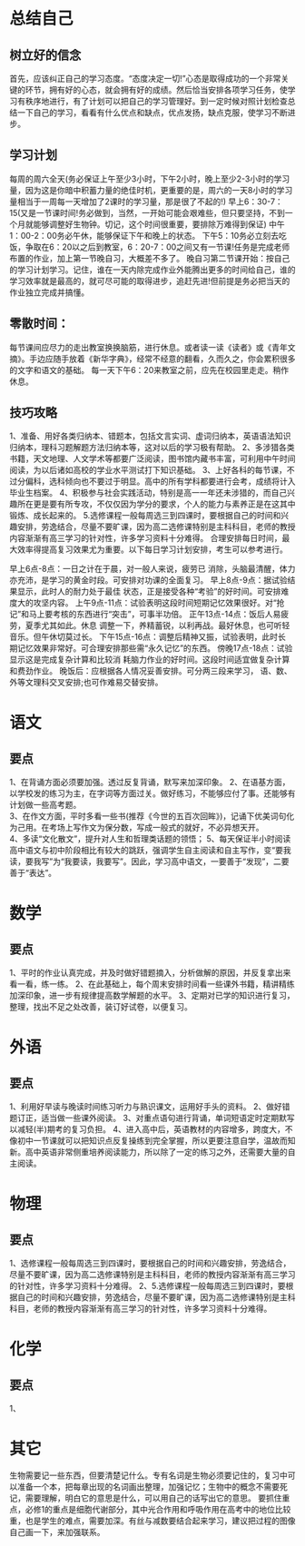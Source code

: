 # 总结自己
   ## 树立好的信念
   首先，应该纠正自己的学习态度。“态度决定一切!”心态是取得成功的一个非常关键的环节，拥有好的心态，就会拥有好的成绩。然后恰当安排各项学习任务，使学习有秩序地进行，有了计划可以把自己的学习管理好。到一定时候对照计划检查总结一下自己的学习，看看有什么优点和缺点，优点发扬，缺点克服，使学习不断进步。
   
   ## 学习计划
   每周的周六全天(务必保证上午至少3小时，下午2小时，晚上至少2-3小时的学习量，因为这是你暗中积蓄力量的绝佳时机，更重要的是，周六的一天8小时的学习量相当于一周每一天增加了2课时的学习量，那是很了不起的!)
   早上6：30-7：15(又是一节课时间!务必做到，当然，一开始可能会艰难些，但只要坚持，不到一个月就能够调整好生物钟。切记，这个时间很重要，要排除万难得到保证)
   中午1：00-2：00务必午休，能够保证下午和晚上的状态。
   下午5：10务必立刻去吃饭，争取在6：20以之后到教室，6：20-7：00之间又有一节课!任务是完成老师布置的作业，加上第一节晚自习，大概差不多了。
   晚自习第二节课开始：按自己的学习计划学习。记住，谁在一天内除完成作业外能腾出更多的时间给自己，谁的学习效率就是最高的，就可尽可能的取得进步，追赶先进!但前提是务必把当天的作业独立完成并搞懂。
   ## 零散时间：
   每节课间应尽力的走出教室换换脑筋，进行休息。或者读一读《读者》或《青年文摘》。手边应随手放着《新华字典》，经常不经意的翻看，久而久之，你会累积很多的文字和语文的基础。
   每一天下午6：20来教室之前，应先在校园里走走。稍作休息。
   ## 技巧攻略
   1、准备、用好各类归纳本、错题本，包括文言实词、虚词归纳本，英语语法知识归纳本，理科习题解题方法归纳本等，这对以后的学习极有帮助。
   2、多涉猎各类书籍，天文地理、人文学术等都要广泛阅读，图书馆内藏书丰富，可利用中午时间阅读，为以后诸如高校的学业水平测试打下知识基础。
   3、上好各科的每节课，不过分偏科，选科倾向也不要过于明显。高中的所有学科都要进行会考，成绩将计入毕业生档案。
   4、积极参与社会实践活动，特别是高一一年还未涉猎的，而自己兴趣所在更是要有所专攻，不仅仅因为学分的要求，个人的能力与素养正是在这其中锻炼、成长起来的。
   5.选修课程一般每周选三到四课时，要根据自己的时间和兴趣安排，劳逸结合，尽量不要旷课，因为高二选修课特别是主科科目，老师的教授内容渐渐有高三学习的针对性，许多学习资料十分难得。
   合理安排每日时间，最大效率得提高复习效果尤为重要。以下每日学习计划安排，考生可以参考进行。

早上6点-8点：一日之计在于晨，对一般人来说，疲劳已 消除，头脑最清醒，体力亦充沛，是学习的黄金时段。可安排对功课的全面复习。 
早上8点-9点：据试验结果显示，此时人的耐力处于最佳 状态，正是接受各种“考验”的好时间。可安排难度大的攻坚内容。 
上午9点-11点：试验表明这段时间短期记忆效果很好。对“抢记”和马上要考核的东西进行“突击”，可事半功倍。 
正午13点-14点：饭后人易疲劳，夏季尤其如此。休息 调整一下，养精蓄锐，以利再战。最好休息，也可听轻音乐。但午休切莫过长。 
下午15点-16点：调整后精神又振，试验表明，此时长 期记忆效果非常好。可合理安排那些需“永久记忆”的东西。 
傍晚17点-18点：试验显示这是完成复杂计算和比较消 耗脑力作业的好时间。这段时间适宜做复杂计算和费劲作业。 
晚饭后：应根据各人情况妥善安排。可分两三段来学习， 语、数、外等文理科交叉安排;也可作难易交替安排。 
   
# 语文
 ## 要点
   1、在背诵方面必须要加强。透过反复背诵，默写来加深印象。
   2、在语基方面，以学校发的练习为主，在字词等方面过关。做好练习，不能够应付了事。还能够有计划做一些高考题。  
   3、在作文方面，平时多看一些书(推荐《今世的五百次回眸》)，记诵下优美词句化为己用。在考场上写作文为保分数，写成一般式的就好，不必异想天开。   
   4、多读“文化散文”，提升对人生和哲理类话题的领悟；
   5、每天保证半小时阅读高中语文与初中阶段相比有较大的跳跃，强调学生自主阅读和自主写作，变“要我读，要我写”为“我要读，我要写”。因此，学习高中语文，一要善于“发现”，二要善于“表达”。
 
# 数学
 ## 要点
   1、平时的作业认真完成，并及时做好错题摘入，分析做解的原因，并反复拿出来看一看，练一练。
   2、在此基础上，每个周末安排时间看一些课外书籍，精讲精练加深印象，进一步有规律提高数学解题的水平。
   3、定期对已学的知识进行复习，整理，找出不足之处改善，装订好试卷，以便复习。
   
# 外语
 ## 要点
   1、利用好早读与晚读时间练习听力与熟识课文，运用好手头的资料。
   2、做好错题订正，适当做一些课外阅读。
   3、对重点语句进行背诵，单词短语定时定期默写以减轻(半)期考的复习负担。
   4、进入高中后，英语教材的内容增多，跨度大，不像初中一节课就可以把知识点反复操练到完全掌握，所以更要注意自学，温故而知新。高中英语非常侧重培养阅读能力，所以除了一定的练习之外，还需要大量的自主阅读。
   
# 物理
 ## 要点
   1、选修课程一般每周选三到四课时，要根据自己的时间和兴趣安排，劳逸结合，尽量不要旷课，因为高二选修课特别是主科科目，老师的教授内容渐渐有高三学习的针对性，许多学习资料十分难得。
   2、5.选修课程一般每周选三到四课时，要根据自己的时间和兴趣安排，劳逸结合，尽量不要旷课，因为高二选修课特别是主科科目，老师的教授内容渐渐有高三学习的针对性，许多学习资料十分难得。
# 化学
 ## 要点
 1、
 
# 其它
生物需要记一些东西，但要清楚记什么。专有名词是生物必须要记住的，复习中可以准备一个本，把每章出现的名词画出整理，加强记忆；生物中的概念不需要死记，需要理解，明白它的意思是什么，可以用自己的话写出它的意思。
要抓住重点，必修1的重点是细胞代谢部分，其中光合作用和呼吸作用在高考中的地位比较重，也是学生的难点，需要加深。有丝与减数要结合起来学习，建议把过程的图像自己画一下，来加强联系。

